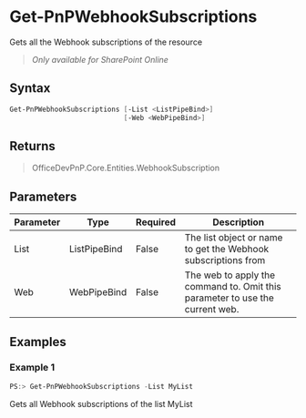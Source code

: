 # Get-PnPWebhookSubscriptions
Gets all the Webhook subscriptions of the resource
>*Only available for SharePoint Online*
## Syntax
```powershell
Get-PnPWebhookSubscriptions [-List <ListPipeBind>]
                            [-Web <WebPipeBind>]
```


## Returns
>OfficeDevPnP.Core.Entities.WebhookSubscription

## Parameters
Parameter|Type|Required|Description
---------|----|--------|-----------
|List|ListPipeBind|False|The list object or name to get the Webhook subscriptions from|
|Web|WebPipeBind|False|The web to apply the command to. Omit this parameter to use the current web.|
## Examples

### Example 1
```powershell
PS:> Get-PnPWebhookSubscriptions -List MyList
```
Gets all Webhook subscriptions of the list MyList
